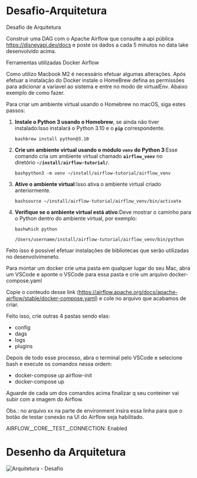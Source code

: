 # Desafio-Arquitetura
 Desafio de Arquitetura

Construir uma DAG com o Apache Airflow que consulte a api pública https://disneyapi.dev/docs
e poste os dados a cada 5 minutos no data lake desenvolvido acima.


Ferramentas utilizadas
Docker
Airflow

Como utilizo Macbook M2 é necessário efetuar algumas alterações. Após efetuar a instalação do Docker instale o HomeBrew
defina as permissões para adicionar a variavel ao sistema e entre no modo de virtualEnv. Abaixo exemplo de como fazer.

Para criar um ambiente virtual usando o Homebrew no macOS, siga estes passos:

1. **Instale o Python 3 usando o Homebrew**, se ainda não tiver instalado:Isso instalará o Python 3.10 e o **`pip`** correspondente.
    
    `bashbrew install python@3.10`
    
2. **Crie um ambiente virtual usando o módulo `venv` do Python 3**:Esse comando cria um ambiente virtual chamado **`airflow_venv`** no diretório **`~/install/airflow-tutorial/`**.
    
    `bashpython3 -m venv ~/install/airflow-tutorial/airflow_venv`
    
3. **Ative o ambiente virtual**:Isso ativa o ambiente virtual criado anteriormente.
    
    `bashsource ~/install/airflow-tutorial/airflow_venv/bin/activate`
    
4. **Verifique se o ambiente virtual está ativo**:Deve mostrar o caminho para o Python dentro do ambiente virtual, por exemplo:
    
    `bashwhich python`
    
    `/Users/username/install/airflow-tutorial/airflow_venv/bin/python`


Feito isso é possivel efetuar instalações de bibliotecas que serão utilizadas no desenvolvimeneto.

Para montar um docker crie uma pasta em qualquer lugar do seu Mac, abra um VSCode e aponte o VSCode para essa pasta e crie um arquivo docker-compose.yaml

Copie o conteudo desse link (https://airflow.apache.org/docs/apache-airflow/stable/docker-compose.yaml) e cole no arquivo que acabamos de criar.

Feito isso, crie outras 4 pastas sendo elas:
- config
- dags
- logs
- plugins

Depois de todo esse processo, abra o terminal pelo VSCode e selecione bash e execute os comandos nessa ordem:

- docker-compose up airflow-init
- docker-compose up

Aguarde de cada um dos comandos acima finalizar q seu conteiner vai subir com a imagem do Airflow.

Obs.: no arquivo xx na parte de environment insira essa linha para que o botão de testar conexão na UI do Airflow seja habilitado.

AIRFLOW__CORE__TEST__CONNECTION: Enabled



# Desenho da Arquitetura



![Arquitetura - Desafio](https://github.com/TacilioRodriguez/Desafio-Arquitetura/assets/50462656/b4891f61-d07e-4495-bac2-7bfe16d608fa)


